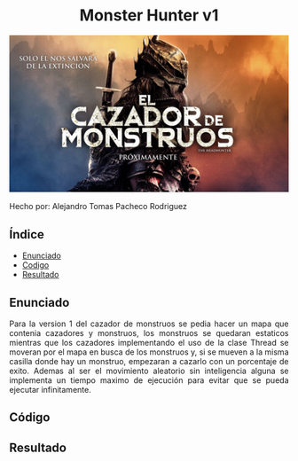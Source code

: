 <div style="text-align: center">
    
# **Monster Hunter v1**

<img src="img/MonsterHunter.jpg">

</div>

<div align=justify>

Hecho por: Alejandro Tomas Pacheco Rodriguez

## Índice
- [Enunciado](#enunciado)
- [Codigo](#codigo)
- [Resultado](#resultado)

## **Enunciado** <a name="enunciado"></a>

Para la version 1 del cazador de monstruos se pedia hacer un mapa que contenia cazadores y monstruos, los monstruos se quedaran estaticos mientras que los cazadores implementando el uso de la clase Thread se moveran por el mapa en busca de los monstruos y, si se mueven a la misma casilla donde hay un monstruo, empezaran a cazarlo con un porcentaje de exito. Ademas al ser el movimiento aleatorio sin inteligencia alguna se implementa un tiempo maximo de ejecución para evitar que se pueda ejecutar infinitamente.

## **Código** <a name="codigo"></a>

## **Resultado** <a name="resultado"></a>

</div>